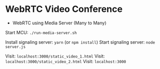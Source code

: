 # WebRTC Video Conference


* WebRTC using Media Server (Many to Many)

Start MCU: `./run-media-server.sh`

Install signaling server: `yarn` (or `npm install`)
Start signaling server: `node server.js`

Visit: `localhost:3000/static_video_1.html`
Visit: `localhost:3000/static_video_2.html`
Visit: `localhost:3000` 